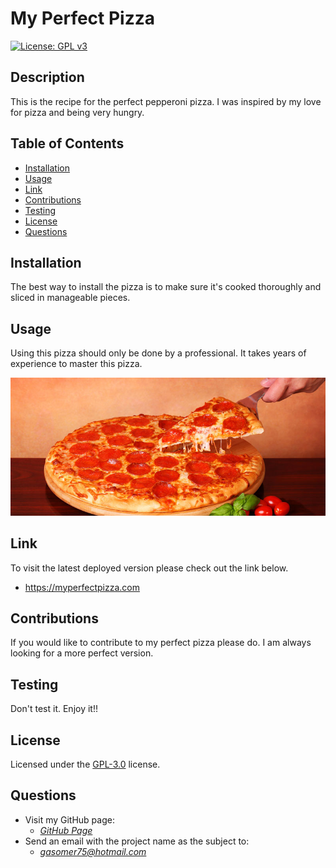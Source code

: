 
# My Perfect Pizza
[![License: GPL v3](https://img.shields.io/badge/License-GPLv3-blue.svg)](https://www.gnu.org/licenses/gpl-3.0)


## Description
 This is the recipe for the perfect pepperoni pizza. I was inspired by my love for pizza and being very hungry.

## Table of Contents

- [Installation](#installation)
- [Usage](#usage)
- [Link](#link)
- [Contributions](#contributions)
- [Testing](#testing)
- [License](#license)
- [Questions](#questions)

## Installation
The best way to install the pizza is to make sure it's cooked thoroughly and sliced in manageable pieces.

## Usage
 Using this pizza should only be done by a professional. It takes years of experience to master this pizza.

![No screenshot available](./images/screenshot.jpg)

## Link
To visit the latest deployed version please check out the link below.
- https://myperfectpizza.com

## Contributions
 If you would like to contribute to my perfect pizza please do. I am always looking for a more perfect version.

## Testing
Don't test it. Enjoy it!!
 
## License
Licensed under the [GPL-3.0](https://opensource.org/licenses/GPL-3.0) license.

## Questions
- Visit my GitHub page:
  - *[GitHub Page](https://github.com/gasomer75)*
- Send an email with the project name as the subject to:
  - *gasomer75@hotmail.com*
